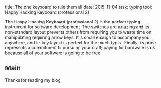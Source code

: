 title: The one keyboard to rule them all
date: 2015-11-04
task: typing
tool: Happy Hacking Keyboard (professional 2)

The Happy Hacking Keyboard (professional 2) is the perfect typing instrument for software development. The switches are amazing and its non-standard layout prevents others from requiring you to waste time on manipulating requiring arrow keys. It is small enough to accompany you anywhere, and its key layout is perfect for the touch typist. Finally, its price represents a commitment to pursuing your craft; paying for hardware is ok because all of your software is going to be free.

## Main

Thanks for reading my blog
